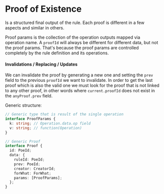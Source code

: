 # Proof of Existence

Is a structured final output of the rule. Each proof is different in a few aspects and similar in others.

Proof params is the collection of the operation outputs mapped via operation name. A `proofId` will always be different for different data, but not the proof params. That's because the proof params are controlled completely by the rule definition and its operations.

#### Invalidations / Replacing / Updates

We can invalidate the proof by generating a new one and setting the `prev` field to the previous `proofId` we want to invalidate. In order to get the last proof which is also the valid one we must look for the proof that is not linked to any other proof, in other words where `current.proofId` does not exist in the `anyProof.prev` field.

Generic structure:

```ts
// Generic type that is result of the single operation
interface ProofParams {
  k: string; // Operation.data.op field
  v: string; // function(Operation)
}

// Generic Proof
interface Proof {
  id: PoeId;
  data: {
    ruleId: PoeId;
    prev: PoeId;
    creator: CreatorId;
    forWhat: ForWhat;
    params: [ProofParams];
  };
}
```
